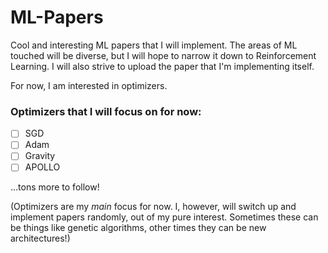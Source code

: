 # ML-Papers
Cool and interesting ML papers that I will implement. The areas of ML touched will be diverse, but I will hope to narrow it down to Reinforcement Learning. I will also strive to upload the paper that I'm implementing itself.

For now, I am interested in optimizers.

### Optimizers that I will focus on for now:
- [ ] SGD
- [ ] Adam
- [ ] Gravity
- [ ] APOLLO

...tons more to follow!

(Optimizers are my *main* focus for now. I, however, will switch up and implement papers randomly, out of my pure interest. Sometimes these can be things like genetic algorithms, other times they can be new architectures!)
